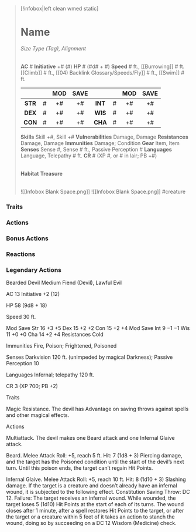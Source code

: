 > [!infobox|left clean wmed static]
> # Name
> *Size Type (Tag), Alignment*
> 
> | |
> | - |
> **AC** # **Initiative** +# (#)
> **HP** # (#d# + #)
> **Speed** # ft., [[Burrowing]] # ft. [[Climb]] # ft., [[04) Backlink Glossary/Speeds/Fly]] # ft., [[Swim]] # ft.
> 
> | | | MOD | SAVE | | | MOD | SAVE |
> | :-: | :-: | :-: | :-: | :-: | :-: | :-: | :-: |
> | **STR** | # | +# | +# | **INT** | # | +# | +# | 
> | **DEX** | # | +# | +# | **WIS** | # | +# | +# |
> | **CON** | # | +# | +# | **CHA** | # | +# | +# |
> **Skills** Skill +#, Skill +#
> **Vulnerabilities** Damage, Damage
> **Resistances** Damage, Damage
> **Immunities** Damage; Condition
> **Gear** Item, Item
> **Senses** Sense #, Sense # ft., Passive Perception #
> **Languages** Language, Telepathy # ft.
> **CR** # (XP #, or # in lair; PB +#)
>
> | |
> | - |
> **Habitat**
> **Treasure**
> 
> | |
> | - |
> ![[Infobox Blank Space.png]]
> ![[Infobox Blank Space.png]]
> #creature 


### Traits
### Actions
### Bonus Actions
### Reactions
### Legendary Actions
Bearded Devil
Medium Fiend (Devil), Lawful Evil

AC 13 Initiative +2 (12)

HP 58 (9d8 + 18)

Speed 30 ft.

Mod	Save
Str	16	+3	+5
Dex	15	+2	+2
Con	15	+2	+4
Mod	Save
Int	9	−1	−1
Wis	11	+0	+0
Cha	14	+2	+4
Resistances Cold

Immunities Fire, Poison; Frightened, Poisoned

Senses Darkvision 120 ft. (unimpeded by magical Darkness); Passive Perception 10

Languages Infernal; telepathy 120 ft.

CR 3 (XP 700; PB +2)

Traits

Magic Resistance. The devil has Advantage on saving throws against spells and other magical effects.

Actions

Multiattack. The devil makes one Beard attack and one Infernal Glaive attack.

Beard. Melee Attack Roll: +5, reach 5 ft. Hit: 7 (1d8 + 3) Piercing damage, and the target has the Poisoned condition until the start of the devil’s next turn. Until this poison ends, the target can’t regain Hit Points.

Infernal Glaive. Melee Attack Roll: +5, reach 10 ft. Hit: 8 (1d10 + 3) Slashing damage. If the target is a creature and doesn’t already have an infernal wound, it is subjected to the following effect. Constitution Saving Throw: DC 12. Failure: The target receives an infernal wound. While wounded, the target loses 5 (1d10) Hit Points at the start of each of its turns. The wound closes after 1 minute, after a spell restores Hit Points to the target, or after the target or a creature within 5 feet of it takes an action to stanch the wound, doing so by succeeding on a DC 12 Wisdom (Medicine) check.
